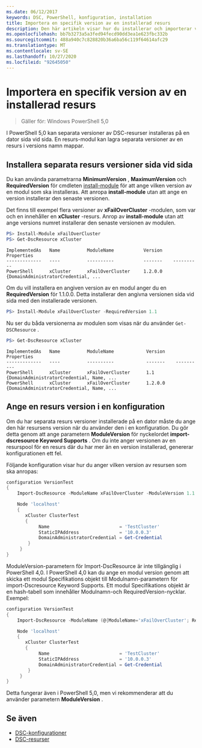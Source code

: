 ```yaml
---
ms.date: 06/12/2017
keywords: DSC, PowerShell, konfiguration, installation
title: Importera en specifik version av en installerad resurs
description: Den här artikeln visar hur du installerar och importerar vissa versioner av resurspooler till dina konfigurationer.
ms.openlocfilehash: bb7b3273a5a3fed94fecd90dd3ea1e623fbc332b
ms.sourcegitcommit: 488a940c7c828820b36a6ba56c119f64614afc29
ms.translationtype: MT
ms.contentlocale: sv-SE
ms.lasthandoff: 10/27/2020
ms.locfileid: "92645050"
---
```

# <a name="import-a-specific-version-of-an-installed-resource"></a>Importera en specifik version av en installerad resurs

> Gäller för: Windows PowerShell 5,0

I PowerShell 5,0 kan separata versioner av DSC-resurser installeras på en dator sida vid sida. En resurs-modul kan lagra separata versioner av en resurs i versions namn mappar.

## <a name="installing-separate-resource-versions-side-by-side"></a>Installera separata resurs versioner sida vid sida

Du kan använda parametrarna **MinimumVersion** , **MaximumVersion** och **RequiredVersion** för cmdleten [install-module](/powershell/module/PowershellGet/Install-Module) för att ange vilken version av en modul som ska installeras. Att anropa **install-module** utan att ange en version installerar den senaste versionen.

Det finns till exempel flera versioner av **xFailOverCluster** -modulen, som var och en innehåller en **xCluster** -resurs. Anrop av **install-module** utan att ange versions numret installerar den senaste versionen av modulen.

```powershell
PS> Install-Module xFailOverCluster
PS> Get-DscResource xCluster
```

```Output
ImplementedAs   Name          ModuleName           Version    Properties
-------------   ----          ----------           -------    ----------
PowerShell      xCluster      xFailOverCluster     1.2.0.0    {DomainAdministratorCredential, ...
```

Om du vill installera en angiven version av en modul anger du en **RequiredVersion** för 1.1.0.0. Detta installerar den angivna versionen sida vid sida med den installerade versionen.

```powershell
PS> Install-Module xFailOverCluster -RequiredVersion 1.1
```

Nu ser du båda versionerna av modulen som visas när du använder `Get-DSCResource` .

```powershell
PS> Get-DscResource xCluster
```

```Output
ImplementedAs   Name          ModuleName            Version    Properties
-------------   ----          ----------            -------    ----------
PowerShell      xCluster      xFailOverCluster      1.1        {DomainAdministratorCredential, Name, ...
PowerShell      xCluster      xFailOverCluster      1.2.0.0    {DomainAdministratorCredential, Name, ...
```

## <a name="specifying-a-resource-version-in-a-configuration"></a>Ange en resurs version i en konfiguration

Om du har separata resurs versioner installerade på en dator måste du ange den här resursens version när du använder den i en konfiguration. Du gör detta genom att ange parametern **ModuleVersion** för nyckelordet **import-dscresource Keyword Supports** . Om du inte anger versionen av en resurspool för en resurs där du har mer än en version installerad, genererar konfigurationen ett fel.

Följande konfiguration visar hur du anger vilken version av resursen som ska anropas:

```powershell
configuration VersionTest
{
    Import-DscResource -ModuleName xFailOverCluster -ModuleVersion 1.1

    Node 'localhost'
    {
       xCluster ClusterTest
       {
            Name                          = 'TestCluster'
            StaticIPAddress               = '10.0.0.3'
            DomainAdministratorCredential = Get-Credential
        }
     }
}
```

ModuleVersion-parametern för Import-DscResource är inte tillgänglig i PowerShell 4,0. I PowerShell 4,0 kan du ange en modul version genom att skicka ett modul Specifikations objekt till Modulnamn-parametern för import-Dscresource Keyword Supports. Ett modul Specifikations objekt är en hash-tabell som innehåller Modulnamn-och RequiredVersion-nycklar. Exempel:

```powershell
configuration VersionTest
{
    Import-DscResource -ModuleName (@{ModuleName='xFailOverCluster'; RequiredVersion='1.1'} )

    Node 'localhost'
    {
       xCluster ClusterTest
       {
            Name                          = 'TestCluster'
            StaticIPAddress               = '10.0.0.3'
            DomainAdministratorCredential = Get-Credential
        }
     }
}
```

Detta fungerar även i PowerShell 5,0, men vi rekommenderar att du använder parametern **ModuleVersion** .

## <a name="see-also"></a>Se även

- [DSC-konfigurationer](configurations.md)
- [DSC-resurser](../resources/resources.md)
